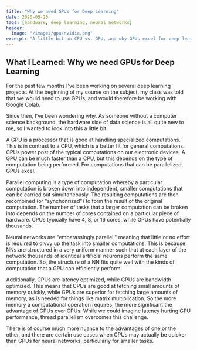 ```yaml
---
title: "Why we need GPUs for Deep Learning"
date: 2020-05-25
tags: [hardware, deep learning, neural networks]
header: 
  image: "/images/gpu/nvidia.png"
excerpt: "A little bit on CPU vs. GPU, and why GPUs excel for deep learning tasks."
---
```


## What I Learned: Why we need GPUs for Deep Learning

For the past few months I've been working on several deep learning projects. At the beginning of my course on the subject, my class was told that we would need to use GPUs, and would therefore be working with Google Colab.

Since then, I've been wondering why. As someone without a computer science background, the hardware side of data science is all quite new to me, so I wanted to look into this a little bit. 

A GPU is a processor that is good at handling specialized computations. This is in contrast to a CPU, which is a better fit for general computations. CPUs power post of the typical computations on our electronic devices. A GPU can be much faster than a CPU, but this depends on the type of computation being performed. For computations that can be parallelized, GPUs excel. 

Parallel computing is a type of computation whereby a particular computation is broken down into independent, smaller computations that can be carried out simultaneously. The resulting computations are then recombined (or "synchonrized") to form the result of the original computation. The number of tasks that a larger computation can be broken into depends on the number of cores contained on a particular piece of hardware. CPUs typically have 4, 8, or 16 cores, while GPUs have potentially thousands. 

Neural networks are "embarassingly parallel," meaning that little or no effort is required to divvy up the task into smaller computations. This is because NNs are structured in a very uniform manner such that at each layer of the network thousands of identical artificial neurons perform the same computation. So, the structure of a NN fits quite well with the kinds of computation that a GPU can efficiently perform.

Additionally, CPUs are latency optimized, while GPUs are bandwidth optimized. This means that CPUs are good at fetching small amounts of memory quickly, while GPUs are superior for fetching large amounts of memory, as is needed for things like matrix multiplication. So the more memory a computational operation requires, the more significant the advantage of GPUs over CPUs. While we could imagine latency hurting GPU performance, thread parallelism overcomes this challenge. 

There is of course much more nuance to the advantages of one or the other, and there are certain use cases when CPUs may actually be quicker than GPUs for neural networks, particularly for smaller tasks. 


